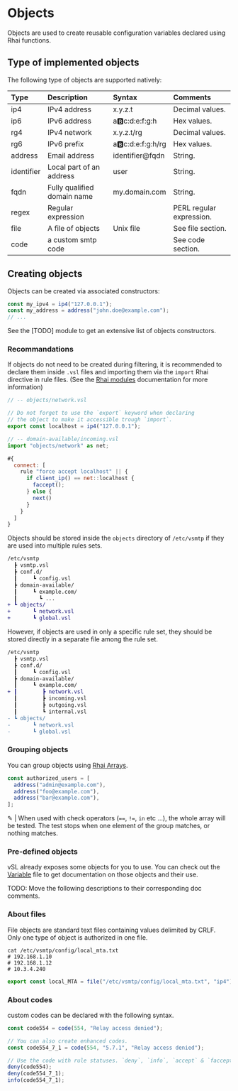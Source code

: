 # Objects

Objects are used to create reusable configuration variables declared using Rhai functions. 

## Type of implemented objects

The following type of objects are supported natively:

| Type    | Description                 | Syntax                | Comments                 |
| :------ | :-------------------------- | :-------------------- | :----------------------- |
| ip4     | IPv4 address                | x.y.z.t               | Decimal values.          |
| ip6     | IPv6 address                | a:b:c:d:e:f:g:h       | Hex values.              |
| rg4     | IPv4 network                | x.y.z.t/rg            | Decimal values.          |
| rg6     | IPv6 prefix                 | a:b:c:d:e:f:g:h/rg    | Hex values.              |
| address | Email address               | identifier@fqdn            | String.                  |
| identifier   | Local part of an address    | user                  | String.                  |
| fqdn    | Fully qualified domain name | my&#46;domain&#46;com | String.                  |
| regex   | Regular expression          |                       | PERL regular expression. |
| file    | A file of objects           | Unix file             | See file section.        |
| code    | a custom smtp code          |                       | See code section.        |

## Creating objects

Objects can be created via associated constructors:

```js
const my_ipv4 = ip4("127.0.0.1");
const my_address = address("john.doe@example.com");
// ...
```

See the [TODO] module to get an extensive list of objects constructors.

### Recommandations

If objects do not need to be created during filtering, it is recommended to declare them inside `.vsl` files and importing them via the `import` Rhai directive in rule files. (See the [Rhai modules](https://rhai.rs/book/language/modules/index.html) documentation for more information)

```js
// -- objects/network.vsl

// Do not forget to use the `export` keyword when declaring
// the object to make it accessible trough `import`.
export const localhost = ip4("127.0.0.1");
```

```js
// -- domain-available/incoming.vsl
import "objects/network" as net;

#{
  connect: [
    rule "force accept localhost" || {
      if client_ip() == net::localhost {
        faccept();
      } else {
        next()
      }
    }
  ]
}
```

Objects should be stored inside the `objects` directory of `/etc/vsmtp` if they are used into multiple rules sets.


```diff
/etc/vsmtp
  ┣ vsmtp.vsl
  ┣ conf.d/
  ┃     ┗ config.vsl
  ┣ domain-available/
  ┃     ┗ example.com/
  ┃       ┗ ...
+ ┗ objects/
+       ┗ network.vsl
+       ┗ global.vsl
```

However, if objects are used in only a specific rule set, they should be stored directly in a separate file among the rule set.

```diff
/etc/vsmtp
  ┣ vsmtp.vsl
  ┣ conf.d/
  ┃     ┗ config.vsl
  ┣ domain-available/
  ┃     ┗ example.com/
+ ┃        ┣ network.vsl
  ┃        ┣ incoming.vsl
  ┃        ┣ outgoing.vsl
  ┃        ┗ internal.vsl
- ┗ objects/
-       ┗ network.vsl
-       ┗ global.vsl
```

### Grouping objects

You can group objects using [Rhai Arrays](https://rhai.rs/book/language/arrays.html#arrays).

```js
const authorized_users = [
  address("admin@example.com"),
  address("foo@example.com"),
  address("bar@example.com"),
];
```

&#9998; | When used with check operators (`==`, `!=`, `in` etc ...), the whole array will be tested. The test stops when one element of the group matches, or nothing matches.


### Pre-defined objects

vSL already exposes some objects for you to use. You can check out the [Variable](api/Variables.md) file to get documentation on those objects and their use.

TODO: Move the following descriptions to their corresponding doc comments.

### About files

File objects are standard text files containing values delimited by CRLF.
Only one type of object is authorized in one file.

```shell
cat /etc/vsmtp/config/local_mta.txt
# 192.168.1.10
# 192.168.1.12
# 10.3.4.240
```

```js
export const local_MTA = file("/etc/vsmtp/config/local_mta.txt", "ip4");
```

### About codes

custom codes can be declared with the following syntax.

```js
const code554 = code(554, "Relay access denied");

// You can also create enhanced codes.
const code554_7_1 = code(554, "5.7.1", "Relay access denied");

// Use the code with rule statuses. `deny`, `info`, `accept` & `faccept` functions can take any code as parameter.
deny(code554);
deny(code554_7_1);
info(code554_7_1);
```